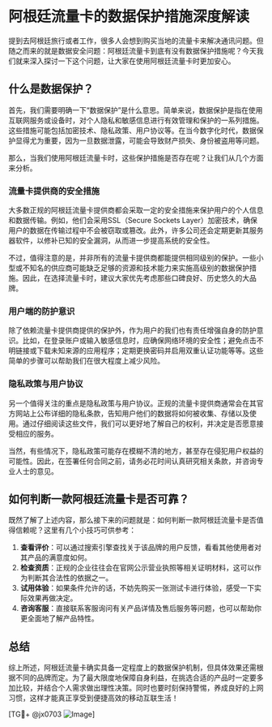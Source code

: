 # 阿根廷流量卡的数据保护措施深度解读

提到去阿根廷旅行或者工作，很多人会想到购买当地的流量卡来解决通讯问题。但随之而来的就是数据安全问题：阿根廷流量卡到底有没有数据保护措施呢？今天我们就来深入探讨一下这个问题，让大家在使用阿根廷流量卡时更加安心。

## 什么是数据保护？

首先，我们需要明确一下“数据保护”是什么意思。简单来说，数据保护是指在使用互联网服务或设备时，对个人隐私和敏感信息进行有效管理和保护的一系列措施。这些措施可能包括加密技术、隐私政策、用户协议等。在当今数字化时代，数据保护显得尤为重要，因为一旦数据泄露，可能会导致财产损失、身份被盗用等问题。

那么，当我们使用阿根廷流量卡时，这些保护措施是否存在呢？让我们从几个方面来分析。

### 流量卡提供商的安全措施

大多数正规的阿根廷流量卡提供商都会采取一定的安全措施来保护用户的个人信息和数据传输。例如，他们会采用SSL（Secure Sockets Layer）加密技术，确保用户的数据在传输过程中不会被窃取或篡改。此外，许多公司还会定期更新其服务器软件，以修补已知的安全漏洞，从而进一步提高系统的安全性。

不过，值得注意的是，并非所有的流量卡提供商都能提供相同级别的保护。一些小型或不知名的供应商可能缺乏足够的资源和技术能力来实施高级别的数据保护措施。因此，在选择流量卡时，建议大家优先考虑那些口碑良好、历史悠久的大品牌。

### 用户端的防护意识

除了依赖流量卡提供商提供的保护外，作为用户的我们也有责任增强自身的防护意识。比如，在登录账户或输入敏感信息时，应确保网络环境的安全性；避免点击不明链接或下载未知来源的应用程序；定期更换密码并启用双重认证功能等等。这些简单的步骤可以帮助我们在很大程度上减少风险。

### 隐私政策与用户协议

另一个值得关注的重点是隐私政策与用户协议。正规的流量卡提供商通常会在其官方网站上公布详细的隐私条款，告知用户他们的数据将如何被收集、存储以及使用。通过仔细阅读这些文件，我们可以更好地了解自己的权利，并决定是否愿意接受相应的服务。

当然，有些情况下，隐私政策可能存在模糊不清的地方，甚至存在侵犯用户权益的可能性。因此，在签署任何合同之前，请务必花时间认真研究相关条款，并咨询专业人士的意见。

## 如何判断一款阿根廷流量卡是否可靠？

既然了解了上述内容，那么接下来的问题就是：如何判断一款阿根廷流量卡是否值得信赖呢？这里有几个小技巧可供参考：

1. **查看评价**：可以通过搜索引擎查找关于该品牌的用户反馈，看看其他使用者对其产品的满意度如何。
2. **检查资质**：正规的企业往往会在官网公示营业执照等相关证明材料，这可以作为判断其合法性的依据之一。
3. **试用体验**：如果条件允许的话，不妨先购买一张测试卡进行体验，感受一下实际效果再做决定。
4. **咨询客服**：直接联系客服询问有关产品详情及售后服务等问题，也可以帮助你更全面地了解产品特性。

## 总结

综上所述，阿根廷流量卡确实具备一定程度上的数据保护机制，但具体效果还需根据不同的品牌而定。为了最大限度地保障自身利益，在挑选合适的产品时一定要多加比较，并结合个人需求做出理性决策。同时也要时刻保持警惕，养成良好的上网习惯，这样才能真正享受到便捷高效的移动互联生活！

[TG💪+ @jx0703 ![Image](https://github.com/user-attachments/assets/dbca1d08-cadb-493c-b0ec-ad6f7a83f270)]